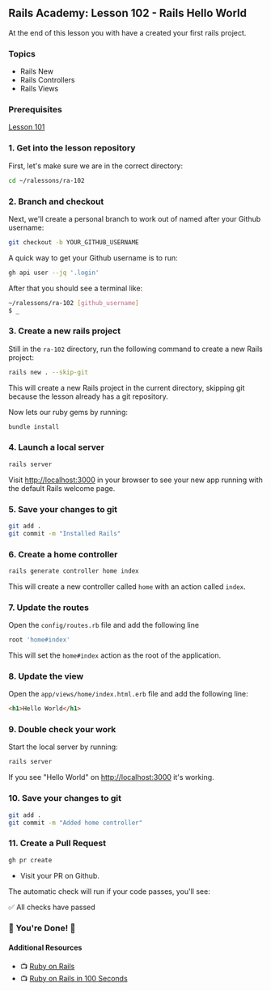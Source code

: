 ## Rails Academy: Lesson 102 - Rails Hello World

At the end of this lesson you with have a created your first rails project.

### Topics

- Rails New
- Rails Controllers
- Rails Views

### Prerequisites

[Lesson 101](https://github.com/justintanner/ra-101)

### 1. Get into the lesson repository

First, let's make sure we are in the correct directory:

```bash
cd ~/ralessons/ra-102
```

### 2. Branch and checkout

Next, we'll create a personal branch to work out of named after your Github username:

```bash
git checkout -b YOUR_GITHUB_USERNAME
```

A quick way to get your Github username is to run:

```bash
gh api user --jq '.login'
```

After that you should see a terminal like:

```bash
~/ralessons/ra-102 [github_username]
$ _
```

### 3. Create a new rails project

Still in the `ra-102` directory, run the following command to create a new Rails project:

```bash
rails new . --skip-git
```

This will create a new Rails project in the current directory, skipping git because the lesson already has a git repository.

Now lets our ruby gems by running:

```bash
bundle install
```

### 4. Launch a local server

```bash
rails server
```

Visit [http://localhost:3000](http://localhost:3000) in your browser to see your new app running with the default Rails welcome page.

### 5. Save your changes to git

```bash
git add .
git commit -m "Installed Rails"
```

### 6. Create a home controller

```bash
rails generate controller home index
```
This will create a new controller called `home` with an action called `index`.

### 7. Update the routes

Open the `config/routes.rb` file and add the following line
    
```ruby
root 'home#index'
```

This will set the `home#index` action as the root of the application.

### 8. Update the view

Open the `app/views/home/index.html.erb` file and add the following line:

```html
<h1>Hello World</h1>
```

### 9. Double check your work

Start the local server by running:

```bash
rails server
```

If you see "Hello World" on [http://localhost:3000](http://localhost:3000) it's working.

### 10. Save your changes to git

```bash
git add .
git commit -m "Added home controller"
```

### 11. Create a Pull Request

```bash
gh pr create
```

* Visit your PR on Github.

The automatic check will run if your code passes, you'll see:

:white_check_mark: All checks have passed

### :tada: You're Done! :tada:

#### Additional Resources

- :tv: [Ruby on Rails](https://rubyonrails.org/)
- :tv: [Ruby on Rails in 100 Seconds](https://www.youtube.com/watch?v=2DvrRadXwWY)


